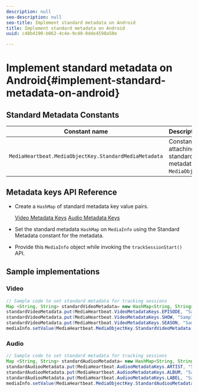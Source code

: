 ```yaml
---
description: null
seo-description: null
seo-title: Implement standard metadata on Android
title: Implement standard metadata on Android
uuid: c48b4190-b062-4c4e-9c40-8dde4598a50e

---
```


# Implement standard metadata on Android{#implement-standard-metadata-on-android}

## Standard Metadata Constants

|  Constant name  | Description&nbsp;&nbsp;  |
|---|---|
|  `MediaHeartbeat.MediaObjectKey.StandardMediaMetadata`  | Constant for attaching standard metadata on `MediaObject`.  |

## Metadata keys API Reference

* Create a `HashMap` of standard metadata key value pairs. 

  [Video Metadata Keys](https://adobe-marketing-cloud.github.io/media-sdks/reference/android/com/adobe/primetime/va/simple/MediaHeartbeat.VideoMetadataKeys.html)
  [Audio Metadata Keys](https://adobe-marketing-cloud.github.io/media-sdks/reference/android/com/adobe/primetime/va/simple/MediaHeartbeat.AudioMetadataKeys.html)
* Set the standard metadata `HashMap` on `MediaInfo` using the Standard Metadata constant for the metadata. 
* Provide this `MediaInfo` object while invoking the `trackSessionStart()` API.

## Sample implementations

### Video

```java
// Sample code to set standard metadata for tracking sessions 
Map <String, String> standardVideoMetadata= new HashMap<String, String>(); 
standardVideoMetadata.put(MediaHeartbeat.VideoMetadataKeys.EPISODE, "Sample Episode"); 
standardVideoMetadata.put(MediaHeartbeat.VideoMetadataKeys.SHOW, "Sample Show"); 
standardVideoMetadata.put(MediaHeartbeat.VideoMetadataKeys.SEASON, "Sample Season"); 
mediaInfo.setValue(MediaHeartbeat.MediaObjectKey.StandardVideoMetadata, standardVideoMetadata);
```

### Audio

```java
// Sample code to set standard metadata for tracking sessions 
Map <String, String> standardAudiooMetadata= new HashMap<String, String>(); 
standardAudiooMetadata.put(MediaHeartbeat.AudiooMetadataKeys.ARTIST, "Sample Artist"); 
standardAudiooMetadata.put(MediaHeartbeat.AudiooMetadataKeys.ALBUM, "Sample Album"); 
standardAudiooMetadata.put(MediaHeartbeat.AudiooMetadataKeys.LABEL, "Sample Label"); 
mediaInfo.setValue(MediaHeartbeat.MediaObjectKey.StandardAudiooMetadata, standardAudiooMetadata);
```
